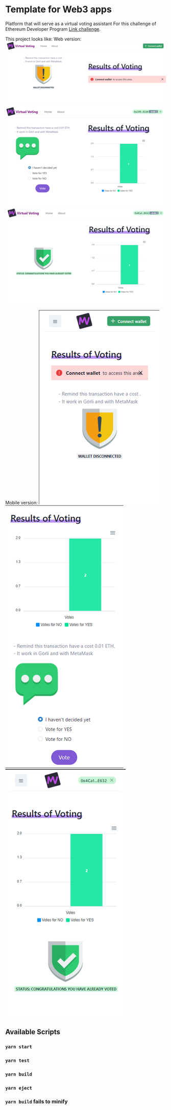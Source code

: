 # Template for Web3 apps

Platform that will serve as a virtual voting assistant
For this challenge of Ethereum Developer Program [Link challenge](https://github.com/protofire/platzi-web3-libs).

This project looks like:
Web version:
![Web version 1](images/web1.png)
![Web version 2](images/web2.png)
![web version 3](images/web3.png)

Mobile version:
![mobile version 1](images/mobile1.png)
![mobile version 2](images/mobile2.png)
![mobile version 3](images/mobile3.png)

## Available Scripts

### `yarn start`

### `yarn test`

### `yarn build`

### `yarn eject`

### `yarn build` fails to minify

